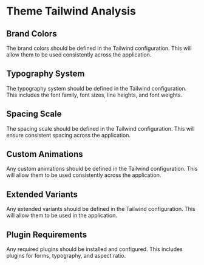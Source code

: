 # Theme Tailwind Analysis

## Brand Colors

The brand colors should be defined in the Tailwind configuration. This will allow them to be used consistently across the application.

## Typography System

The typography system should be defined in the Tailwind configuration. This includes the font family, font sizes, line heights, and font weights.

## Spacing Scale

The spacing scale should be defined in the Tailwind configuration. This will ensure consistent spacing across the application.

## Custom Animations

Any custom animations should be defined in the Tailwind configuration. This will allow them to be used consistently across the application.

## Extended Variants

Any extended variants should be defined in the Tailwind configuration. This will allow them to be used in the application.

## Plugin Requirements

Any required plugins should be installed and configured. This includes plugins for forms, typography, and aspect ratio.